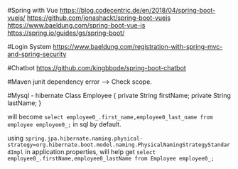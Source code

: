 #Spring with Vue
https://blog.codecentric.de/en/2018/04/spring-boot-vuejs/
https://github.com/jonashackt/spring-boot-vuejs
https://www.baeldung.com/spring-boot-vue-js
https://spring.io/guides/gs/spring-boot/

#Login System
https://www.baeldung.com/registration-with-spring-mvc-and-spring-security

#Chatbot
https://github.com/kingbbode/spring-boot-chatbot

#Maven
junit dependency error
--> Check scope.

#Mysql - hibernate
Class Employee {
   private String firstName;
   private String lastName; 
}

will become `select employee0_.first_name,employee0_last_name from employee employee0_;` in sql by default.

using 
`spring.jpa.hibernate.naming.physical-strategy=org.hibernate.boot.model.naming.PhysicalNamingStrategyStandardImpl` in application.properties, will help get
`select employee0_.firstName,employee0_lastName from Employee employee0_;`
